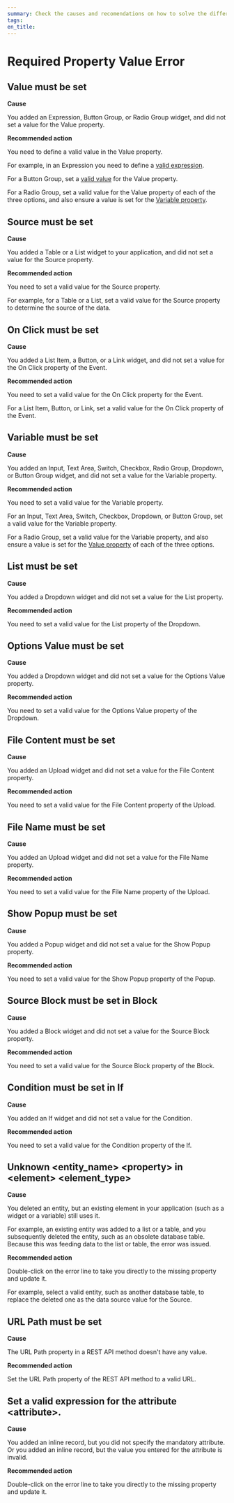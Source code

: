 ```yaml
---
summary: Check the causes and recomendations on how to solve the different Required Property Value TrueChange errors
tags:
en_title:
---
```


# Required Property Value Error

## Value must be set

**Cause**

You added an Expression, Button Group, or Radio Group widget, and did not set a value for the Value property. 

<!-- Screenshot to be added showing the location of the Value property -->

**Recommended action**

You need to define a valid value in the Value property.

For example, in an Expression you need to define a [valid expression](../../../ref/logic/expressions/intro.md).

For a Button Group, set a [valid value](../../../develop/ui/patterns/web/controls/buttongroup.md) for the Value property. 

<!-- Link to be added to 'valid value' above to go to Developing_an_Application/Design_UI/Patterns/Using_Traditional_Web_Patterns/Controls/Button_Group  -->

For a Radio Group, set a valid value for the Value property of each of the three options, and also ensure a value is set for the [Variable property](#Variable-must-be-set). 

## Source must be set

**Cause**

You added a Table or a List widget to your application, and did not set a value for the Source property.  

**Recommended action**

You need to set a valid value for the Source property. 

For example, for a Table or a List, set a valid value for the Source property to determine the source of the data.

## On Click must be set

**Cause**

You added a List Item, a Button, or a Link widget, and did not set a value for the On Click property of the Event.

**Recommended action**

You need to set a valid value for the On Click property for the Event. 

For a List Item, Button, or Link, set a valid value for the On Click property of the Event.

## Variable must be set

**Cause**

You added an Input, Text Area, Switch, Checkbox, Radio Group, Dropdown, or Button Group widget, and did not set a value for the Variable property.

**Recommended action**

You need to set a valid value for the Variable property.

For an Input, Text Area, Switch, Checkbox, Dropdown, or Button Group, set a valid value for the Variable property.

For a Radio Group, set a valid value for the Variable property, and also ensure a value is set for the [Value property](#Value-must-be-set) of each of the three options.

## List must be set

**Cause**

You added a Dropdown widget and did not set a value for the List property.

**Recommended action**

You need to set a valid value for the List property of the Dropdown.

## Options Value must be set

**Cause**

You added a Dropdown widget and did not set a value for the Options Value property.

**Recommended action**

You need to set a valid value for the Options Value property of the Dropdown.

## File Content must be set

**Cause**

You added an Upload widget and did not set a value for the File Content property.

**Recommended action**

You need to set a valid value for the File Content property of the Upload.

## File Name must be set

**Cause**

You added an Upload widget and did not set a value for the File Name property.

**Recommended action**

You need to set a valid value for the File Name property of the Upload.

## Show Popup must be set

**Cause**

You added a Popup widget and did not set a value for the Show Popup property.

**Recommended action**

You need to set a valid value for the Show Popup property of the Popup.

## Source Block must be set in Block

**Cause**

You added a Block widget and did not set a value for the Source Block property.

**Recommended action**

You need to set a valid value for the Source Block property of the Block.

## Condition must be set in If

**Cause**

You added an If widget and did not set a value for the Condition.

**Recommended action**

You need to set a valid value for the Condition property of the If.

## Unknown &lt;entity_name> &lt;property> in &lt;element> &lt;element_type>

**Cause**

You deleted an entity, but an existing element in your application (such as a widget or a variable) still uses it. 

For example, an existing entity was added to a list or a table, and you subsequently deleted the entity, such as an obsolete database table. Because this was feeding data to the list or table, the error was issued.

**Recommended action**

Double-click on the error line to take you directly to the missing property and update it. 

For example, select a valid entity, such as another database table, to replace the deleted one as the data source value for the Source.

## URL Path must be set

**Cause**

The URL Path property in a REST API method doesn't have any value.

**Recommended action**

Set the URL Path property of the REST API method to a valid URL.

## Set a valid expression for the attribute &lt;attribute>.

**Cause**

You added an inline record, but you did not specify the mandatory attribute. Or you added an inline record, but the value you entered for the attribute is invalid.

**Recommended action**

Double-click on the error line to take you directly to the missing property and update it.

